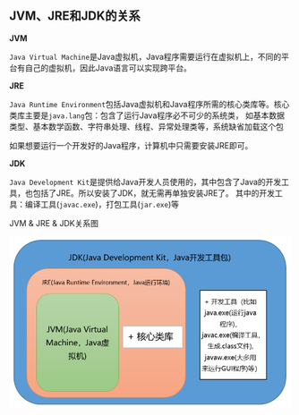 ## JVM、JRE和JDK的关系

**JVM**

`Java Virtual Machine`是Java虚拟机，Java程序需要运行在虚拟机上，不同的平台有自己的虚拟机，因此Java语言可以实现跨平台。

**JRE**

`Java Runtime Environment`包括Java虚拟机和Java程序所需的核心类库等。核心类库主要是`java.lang`包：包含了运行Java程序必不可少的系统类，
如基本数据类型、基本数学函数、字符串处理、线程、异常处理类等，系统缺省加载这个包

如果想要运行一个开发好的Java程序，计算机中只需要安装JRE即可。

**JDK**

`Java Development Kit`是提供给Java开发人员使用的，其中包含了Java的开发工具，也包括了JRE。所以安装了JDK，就无需再单独安装JRE了。
其中的开发工具：编译工具(`javac.exe`)，打包工具(`jar.exe`)等

JVM & JRE & JDK关系图

![img.png](img.png)




